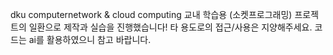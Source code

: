 dku computernetwork & cloud computing 
교내 학습용 (소켓프로그래밍) 프로젝트의 일환으로 제작과 실습을 진행했습니다!
타 용도로의 접근/사용은 지양해주세요.
코드는 ai를 활용하였으니 참고 바랍니다.
